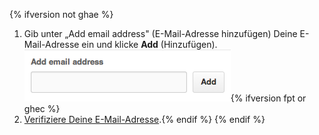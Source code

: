 {% ifversion not ghae %}
1. Gib unter „Add email address" (E-Mail-Adresse hinzufügen) Deine E-Mail-Adresse ein und klicke **Add** (Hinzufügen). ![Email addition button](/assets/images/help/settings/add-email-address.png){% ifversion fpt or ghec %}
2. [Verifiziere Deine E-Mail-Adresse](/articles/verifying-your-email-address).{% endif %}
{% endif %}

